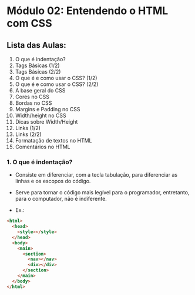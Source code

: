 # Módulo 02: Entendendo o HTML com CSS

## Lista das Aulas:

1. O que é indentação?
2. Tags Básicas (1/2)
3. Tags Básicas (2/2)
4. O que é e como usar o CSS? (1/2)
5. O que é e como usar o CSS? (2/2)
6. A base geral do CSS
7. Cores no CSS
8. Bordas no CSS
9. Margins e Padding no CSS
10. Width/height no CSS
11. Dicas sobre Width/Height
12. Links (1/2)
13. Links (2/2)
14. Formatação de textos no HTML
15. Comentários no HTML

### 1. O que é indentação?

- Consiste em diferenciar, com a tecla tabulação, para diferenciar as linhas e os escopos do código.

- Serve para tornar o código mais legível para o programador, entretanto, para o computador, não é indiferente.

- Ex.:

```html
<html>
  <head>
    <style></style>
  </head>
  <body>
    <main>
      <section>
        <nav></nav>
        <div></div>
      </section>
    </main>
  </body>
</html>
```
